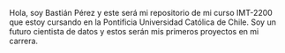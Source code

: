 Hola, soy Bastián Pérez y este será mi repositorio de mi curso IMT-2200 que estoy cursando en la Pontificia Universidad Católica de Chile.
Soy un futuro cientista de datos y estos serán mis primeros proyectos en mi carrera.
